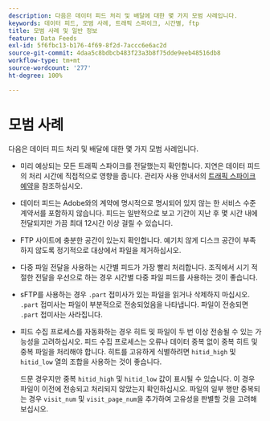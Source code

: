 ```yaml
---
description: 다음은 데이터 피드 처리 및 배달에 대한 몇 가지 모범 사례입니다.
keywords: 데이터 피드, 모범 사례, 트래픽 스파이크, 시간별, ftp
title: 모범 사례 및 일반 정보
feature: Data Feeds
exl-id: 5f6fbc13-b176-4f69-8f2d-7accc6e6ac2d
source-git-commit: 4daa5c8bdbcb483f23a3b8f75dde9eeb48516db8
workflow-type: tm+mt
source-wordcount: '277'
ht-degree: 100%

---
```


# 모범 사례

다음은 데이터 피드 처리 및 배달에 대한 몇 가지 모범 사례입니다.

* 미리 예상되는 모든 트래픽 스파이크를 전달했는지 확인합니다. 지연은 데이터 피드의 처리 시간에 직접적으로 영향을 줍니다. 관리자 사용 안내서의 [트래픽 스파이크 예약](/help/admin/c-traffic-management/t-traffic-schedule-spike.md)을 참조하십시오.

* 데이터 피드는 Adobe와의 계약에 명시적으로 명시되어 있지 않는 한 서비스 수준 계약서를 포함하지 않습니다. 피드는 일반적으로 보고 기간이 지난 후 몇 시간 내에 전달되지만 가끔 최대 12시간 이상 걸릴 수 있습니다.

* FTP 사이트에 충분한 공간이 있는지 확인합니다. 예기치 않게 디스크 공간이 부족하지 않도록 정기적으로 대상에서 파일을 제거하십시오.

* 다중 파일 전달을 사용하는 시간별 피드가 가장 빨리 처리합니다. 조직에서 시기 적절한 전달을 우선으로 하는 경우 시간별 다중 파일 피드를 사용하는 것이 좋습니다.

* sFTP를 사용하는 경우 `.part` 접미사가 있는 파일을 읽거나 삭제하지 마십시오. `.part` 접미사는 파일이 부분적으로 전송되었음을 나타냅니다. 파일이 전송되면 `.part` 접미사는 사라집니다.

* 피드 수집 프로세스를 자동화하는 경우 히트 및 파일이 두 번 이상 전송될 수 있는 가능성을 고려하십시오. 피드 수집 프로세스는 오류나 데이터 중복 없이 중복 히트 및 중복 파일을 처리해야 합니다. 히트를 고유하게 식별하려면 `hitid_high` 및 `hitid_low` 열의 조합을 사용하는 것이 좋습니다.

   드문 경우지만 중복 `hitid_high` 및 `hitid_low` 값이 표시될 수 있습니다. 이 경우 파일이 이전에 전송되고 처리되지 않았는지 확인하십시오. 파일의 일부 행만 중복되는 경우 `visit_num` 및 `visit_page_num`을 추가하여 고유성을 판별할 것을 고려해 보십시오.
